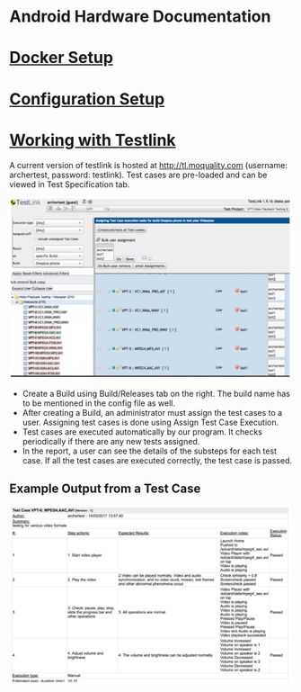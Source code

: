Android Hardware Documentation
==============================

# [Docker Setup](/docker-setup.md)
# [Configuration Setup](/config-setup.md)





# [Working with Testlink](/testlink.md)
A current version of testlink is hosted at http://tl.moquality.com (username: archertest, password: testlink). Test cases are pre-loaded and can be viewed in Test Specification tab. 

![Testlink Build/Release Page](testlink.png)

- Create a Build using Build/Releases tab on the right. The build name has to be mentioned in the config file as well.
- After creating a Build, an administrator must assign the test cases to a user. Assigning test cases is done using Assign Test Case Execution.
- Test cases are executed automatically by our program. It checks periodically if there are any new tests assigned.
- In the report, a user can see the details of the substeps for each test case. If all the test cases are executed correctly, the test case is passed.

## Example Output from a Test Case

![Testlink Output](output.png)
